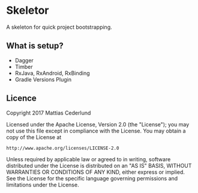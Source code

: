 # Skeletor

A skeleton for quick project bootstrapping.

## What is setup?

* Dagger
* Timber
* RxJava, RxAndroid, RxBinding
* Gradle Versions Plugin

## Licence

Copyright 2017 Mattias Cederlund 

Licensed under the Apache License, Version 2.0 (the "License");
you may not use this file except in compliance with the License.
You may obtain a copy of the License at

    http://www.apache.org/licenses/LICENSE-2.0

Unless required by applicable law or agreed to in writing, software
distributed under the License is distributed on an "AS IS" BASIS,
WITHOUT WARRANTIES OR CONDITIONS OF ANY KIND, either express or implied.
See the License for the specific language governing permissions and
limitations under the License.